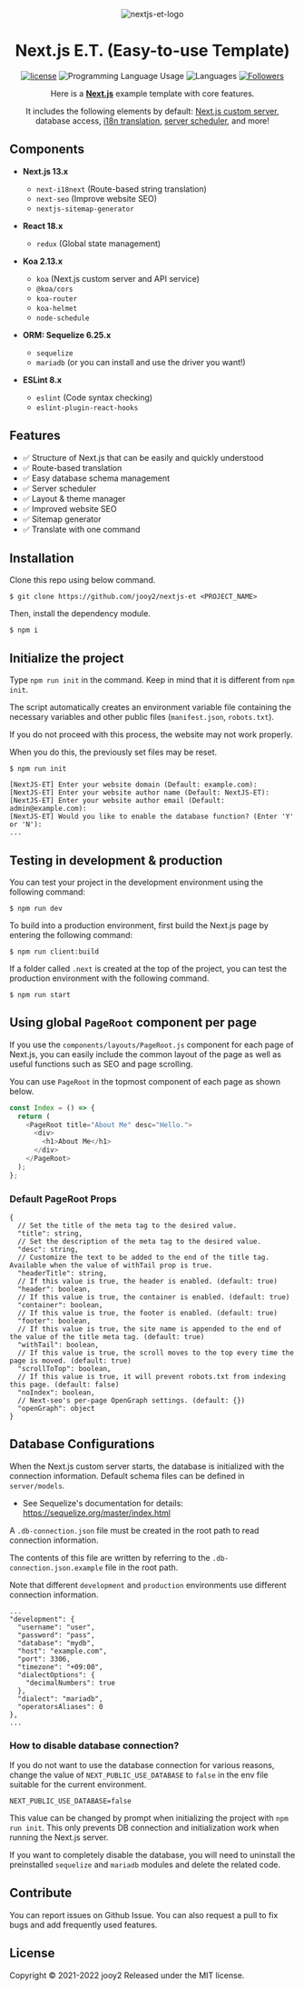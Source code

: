<div align="center">

![nextjs-et-logo](nextjs-et-logo.png)

# Next.js E.T. (Easy-to-use Template)

[![license](https://img.shields.io/badge/license-MIT-blue.svg)](https://github.com/jooy2/nextjs-et/blob/master/LICENSE) ![Programming Language Usage](https://img.shields.io/github/languages/top/jooy2/nextjs-et) ![Languages](https://img.shields.io/github/languages/count/jooy2/nextjs-et) [![Followers](https://img.shields.io/github/followers/jooy2?style=social)](https://github.com/jooy2)

Here is a **[Next.js](https://nextjs.org/)** example template with core features.

It includes the following elements by default: [Next.js custom server](https://nextjs.org/docs/advanced-features/custom-server), database access, [i18n translation](https://github.com/isaachinman/next-i18next), [server scheduler](https://github.com/node-schedule/node-schedule), and more!

</div>

## Components

- **Next.js 13.x**

  - `next-i18next` (Route-based string translation)
  - `next-seo` (Improve website SEO)
  - `nextjs-sitemap-generator`

- **React 18.x**

  - `redux` (Global state management)

- **Koa 2.13.x**

  - `koa` (Next.js custom server and API service)
  - `@koa/cors`
  - `koa-router`
  - `koa-helmet`
  - `node-schedule`

- **ORM: Sequelize 6.25.x**

  - `sequelize`
  - `mariadb` (or you can install and use the driver you want!)

- **ESLint 8.x**
  - `eslint` (Code syntax checking)
  - `eslint-plugin-react-hooks`

## Features

- ✅ Structure of Next.js that can be easily and quickly understood
- ✅ Route-based translation
- ✅ Easy database schema management
- ✅ Server scheduler
- ✅ Layout & theme manager
- ✅ Improved website SEO
- ✅ Sitemap generator
- ✅ Translate with one command

## Installation

Clone this repo using below command.

```shell
$ git clone https://github.com/jooy2/nextjs-et <PROJECT_NAME>
```

Then, install the dependency module.

```shell
$ npm i
```

## Initialize the project

Type `npm run init` in the command. Keep in mind that it is different from `npm init`.

The script automatically creates an environment variable file containing the necessary variables and other public files (`manifest.json`, `robots.txt`).

If you do not proceed with this process, the website may not work properly.

When you do this, the previously set files may be reset.

```shell
$ npm run init

[NextJS-ET] Enter your website domain (Default: example.com):
[NextJS-ET] Enter your website author name (Default: NextJS-ET):
[NextJS-ET] Enter your website author email (Default: admin@example.com):
[NextJS-ET] Would you like to enable the database function? (Enter 'Y' or 'N'):
...
```

## Testing in development & production

You can test your project in the development environment using the following command:

```shell
$ npm run dev
```

To build into a production environment, first build the Next.js page by entering the following command:

```shell
$ npm run client:build
```

If a folder called `.next` is created at the top of the project, you can test the production environment with the following command.

```shell
$ npm run start
```

## Using global `PageRoot` component per page

If you use the `components/layouts/PageRoot.js` component for each page of Next.js, you can easily include the common layout of the page as well as useful functions such as SEO and page scrolling.

You can use `PageRoot` in the topmost component of each page as shown below.

```javascript
const Index = () => {
  return (
    <PageRoot title="About Me" desc="Hello.">
      <div>
        <h1>About Me</h1>
      </div>
    </PageRoot>
  );
};
```

### Default PageRoot Props

```text
{
  // Set the title of the meta tag to the desired value.
  "title": string,
  // Set the description of the meta tag to the desired value.
  "desc": string,
  // Customize the text to be added to the end of the title tag. Available when the value of withTail prop is true.
  "headerTitle": string,
  // If this value is true, the header is enabled. (default: true)
  "header": boolean,
  // If this value is true, the container is enabled. (default: true)
  "container": boolean,
  // If this value is true, the footer is enabled. (default: true)
  "footer": boolean,
  // If this value is true, the site name is appended to the end of the value of the title meta tag. (default: true)
  "withTail": boolean,
  // If this value is true, the scroll moves to the top every time the page is moved. (default: true)
  "scrollToTop": boolean,
  // If this value is true, it will prevent robots.txt from indexing this page. (default: false)
  "noIndex": boolean,
  // Next-seo's per-page OpenGraph settings. (default: {})
  "openGraph": object
}
```

## Database Configurations

When the Next.js custom server starts, the database is initialized with the connection information. Default schema files can be defined in `server/models`.

- See Sequelize's documentation for details: https://sequelize.org/master/index.html

A `.db-connection.json` file must be created in the root path to read connection information.

The contents of this file are written by referring to the `.db-connection.json.example` file in the root path.

Note that different `development` and `production` environments use different connection information.

```text
...
"development": {
  "username": "user",
  "password": "pass",
  "database": "mydb",
  "host": "example.com",
  "port": 3306,
  "timezone": "+09:00",
  "dialectOptions": {
    "decimalNumbers": true
  },
  "dialect": "mariadb",
  "operatorsAliases": 0
},
...
```

### How to disable database connection?

If you do not want to use the database connection for various reasons, change the value of `NEXT_PUBLIC_USE_DATABASE` to `false` in the env file suitable for the current environment.

```text
NEXT_PUBLIC_USE_DATABASE=false
```

This value can be changed by prompt when initializing the project with `npm run init`. This only prevents DB connection and initialization work when running the Next.js server.

If you want to completely disable the database, you will need to uninstall the preinstalled `sequelize` and `mariadb` modules and delete the related code.

## Contribute

You can report issues on Github Issue. You can also request a pull to fix bugs and add frequently used features.

## License

Copyright © 2021-2022 jooy2 Released under the MIT license.
